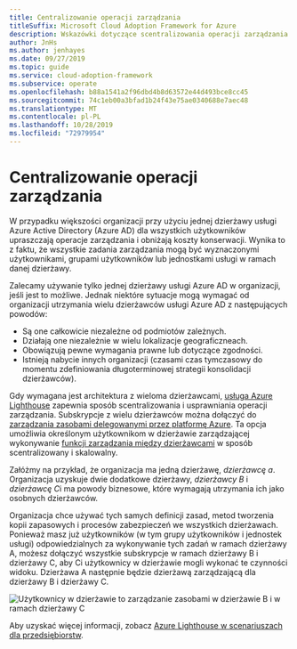 ```yaml
---
title: Centralizowanie operacji zarządzania
titleSuffix: Microsoft Cloud Adoption Framework for Azure
description: Wskazówki dotyczące scentralizowania operacji zarządzania
author: JnHs
ms.author: jenhayes
ms.date: 09/27/2019
ms.topic: guide
ms.service: cloud-adoption-framework
ms.subservice: operate
ms.openlocfilehash: b88a1541a2f96dbd4b8d63572e44d493bce8cc45
ms.sourcegitcommit: 74c1eb00a3bfad1b24f43e75ae0340688e7aec48
ms.translationtype: MT
ms.contentlocale: pl-PL
ms.lasthandoff: 10/28/2019
ms.locfileid: "72979954"
---
```

# <a name="centralize-management-operations"></a>Centralizowanie operacji zarządzania

W przypadku większości organizacji przy użyciu jednej dzierżawy usługi Azure Active Directory (Azure AD) dla wszystkich użytkowników upraszczają operacje zarządzania i obniżają koszty konserwacji. Wynika to z faktu, że wszystkie zadania zarządzania mogą być wyznaczonymi użytkownikami, grupami użytkowników lub jednostkami usługi w ramach danej dzierżawy. 

Zalecamy używanie tylko jednej dzierżawy usługi Azure AD w organizacji, jeśli jest to możliwe. Jednak niektóre sytuacje mogą wymagać od organizacji utrzymania wielu dzierżawców usługi Azure AD z następujących powodów:

- Są one całkowicie niezależne od podmiotów zależnych.
- Działają one niezależnie w wielu lokalizacje geograficzneach.
- Obowiązują pewne wymagania prawne lub dotyczące zgodności.
- Istnieją nabycie innych organizacji (czasami czas tymczasowy do momentu zdefiniowania długoterminowej strategii konsolidacji dzierżawców).

Gdy wymagana jest architektura z wieloma dzierżawcami, [usługa Azure Lighthouse](https://docs.microsoft.com/azure/lighthouse/overview) zapewnia sposób scentralizowania i usprawniania operacji zarządzania. Subskrypcje z wielu dzierżawców można dołączyć do [zarządzania zasobami delegowanymi przez platformę Azure](https://docs.microsoft.com/azure/lighthouse/concepts/azure-delegated-resource-management). Ta opcja umożliwia określonym użytkownikom w dzierżawie zarządzającej wykonywanie [funkcji zarządzania między dzierżawcami](https://docs.microsoft.com/azure/lighthouse/concepts/cross-tenant-management-experience) w sposób scentralizowany i skalowalny.

Załóżmy na przykład, że organizacja ma jedną dzierżawę, *dzierżawcę a*. Organizacja uzyskuje dwie dodatkowe dzierżawy, *dzierżawcy B* i *dzierżawcę C*i ma powody biznesowe, które wymagają utrzymania ich jako osobnych dzierżawców.

Organizacja chce używać tych samych definicji zasad, metod tworzenia kopii zapasowych i procesów zabezpieczeń we wszystkich dzierżawach. Ponieważ masz już użytkowników (w tym grupy użytkowników i jednostek usługi) odpowiedzialnych za wykonywanie tych zadań w ramach dzierżawy A, możesz dołączyć wszystkie subskrypcje w ramach dzierżawy B i dzierżawy C, aby Ci użytkownicy w dzierżawie mogli wykonać te czynności widoku. Dzierżawa A następnie będzie dzierżawą zarządzającą dla dzierżawy B i dzierżawy C.

![Użytkownicy w dzierżawie to zarządzanie zasobami w dzierżawie B i w ramach dzierżawy C](../_images/manage/enterprise-azure-lighthouse.jpg)

Aby uzyskać więcej informacji, zobacz [Azure Lighthouse w scenariuszach dla przedsiębiorstw](https://docs.microsoft.com/azure/lighthouse/concepts/enterprise).
